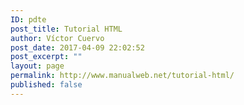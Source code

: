 ```yaml
---
ID: pdte
post_title: Tutorial HTML
author: Víctor Cuervo
post_date: 2017-04-09 22:02:52
post_excerpt: ""
layout: page
permalink: http://www.manualweb.net/tutorial-html/
published: false
---
```


